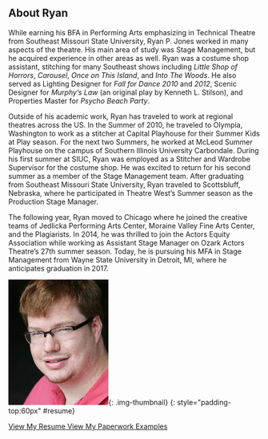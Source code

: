 About Ryan
----------

While earning his BFA in Performing Arts emphasizing in Technical Theatre from Southeast Missouri State University, Ryan P. Jones worked in many aspects of the theatre.
His main area of study was Stage Management, but he acquired experience in other areas as well.
Ryan was a costume shop assistant, stitching for many Southeast shows including *Little Shop of Horrors*, *Carousel*, *Once on This Island*, and *Into The Woods*.
He also served as Lighting Designer for *Fall for Dance 2010* and *2012*, Scenic Designer for *Murphy’s Law* (an original play by Kenneth L. Stilson), and Properties Master for *Psycho Beach Party*.

Outside of his academic work, Ryan has traveled to work at regional theatres across the US.
In the Summer of 2010, he traveled to Olympia, Washington to work as a stitcher at Capital Playhouse for their Summer Kids at Play season.
For the next two Summers, he worked at McLeod Summer Playhouse on the campus of Southern Illinois University Carbondale.
During his first summer at SIUC, Ryan was employed as a Stitcher and Wardrobe Supervisor for the costume shop.
He was excited to return for his  second summer as a member of the Stage Management team.
After graduating from Southeast Missouri State University, Ryan traveled to Scottsbluff, Nebraska, where he participated in Theatre West’s Summer season as the Production Stage Manager.

The following year, Ryan moved to Chicago where he joined the creative teams of Jedlicka Performing Arts Center, Moraine Valley Fine Arts Center, and the Plagiarists.
In 2014, he was thrilled to join the Actors Equity Association while working as Assistant Stage Manager on Ozark Actors Theatre’s 27th summer season.
Today, he is pursuing his MFA in Stage Management from Wayne State University in Detroit, MI, where he anticipates graduation in 2017.

![Ryan P. Jones](/static/img/Headshot.jpg){: .img-thumbnail}
{: style="padding-top:60px" #resume}

<a href="/download/Ryan-P-Jones_Resume_8-31-14.pdf" target="_blank" class="btn btn-default btn-lg">
<i class="fa fa-file-pdf-o fa-fw"></i> View My Resume
</a>

<a href="/download/Ryan%20P%20Jones%20Stage%20Management%20Paperwork%20Examples.pdf" target="_blank" class="btn btn-default btn-lg">
<i class="fa fa-files-o fa-fw"></i> View My Paperwork Examples
</a>
